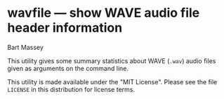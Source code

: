 # wavfile — show WAVE audio file header information
Bart Massey

This utility gives some summary statistics about WAVE
(`.wav`) audio files given as arguments on the command line.

This utility is made available under the "MIT License". Please see
the file `LICENSE` in this distribution for license terms.
